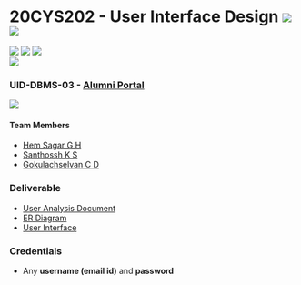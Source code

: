 # 20CYS202 - User Interface Design ![](https://img.shields.io/badge/-Completed-darkgreen)  ![](https://img.shields.io/badge/-Evaluated-gold)
![](https://img.shields.io/badge/Batch-21CYS-lightgreen) ![](https://img.shields.io/badge/UG-blue) ![](https://img.shields.io/badge/Subject-UID-blue) <br/>
![](https://img.shields.io/badge/Category-Dept-blue)

### UID-DBMS-03 - [Alumni Portal](https://hemsagar11.github.io/20CYS202-UID/Mini-Project/)
![](https://img.shields.io/badge/Template-Partial-gold)

#### Team Members
- [Hem Sagar G H]()
- [Santhossh K S]()
- [Gokulachselvan C D]()

### Deliverable 
- [User Analysis Document](UID-DBMS-03_UAD.pdf)
- [ER Diagram](UID-DBMS-03_ER_Diagram.png)
- [User Interface](UI/)

### Credentials
- Any **username (email id)** and **password** 


